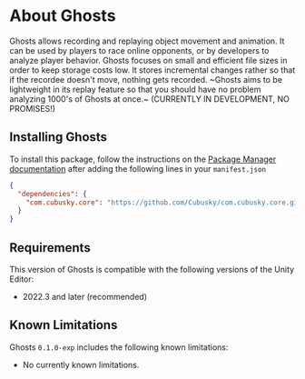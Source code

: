 # About Ghosts
Ghosts allows recording and replaying object movement and animation. It can be used by players to race online opponents, or by developers to analyze player behavior. Ghosts focuses on small and efficient file sizes in order to keep storage costs low. It stores incremental changes rather so that if the recordee doesn't move, nothing gets recorded. ~Ghosts aims to be lightweight in its replay feature so that you should have no problem analyzing 1000's of Ghosts at once.~ (CURRENTLY IN DEVELOPMENT, NO PROMISES!)

## Installing Ghosts
To install this package, follow the instructions on the [Package Manager documentation](https://docs.unity3d.com/Manual/upm-ui-giturl.html) after adding the following lines in your `manifest.json`
```json
{
  "dependencies": {
    "com.cubusky.core": "https://github.com/Cubusky/com.cubusky.core.git"
  }
}
```

## Requirements
This version of Ghosts is compatible with the following versions of the Unity Editor:
- 2022.3 and later (recommended)

## Known Limitations
Ghosts `0.1.0-exp` includes the following known limitations:
- No currently known limitations.
